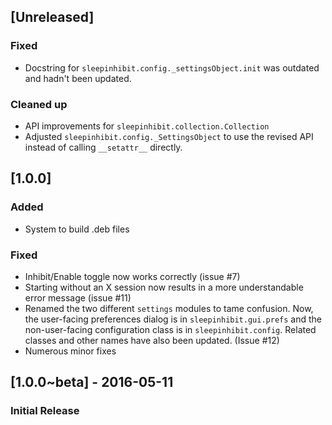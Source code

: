 ## [Unreleased]
### Fixed
- Docstring for `sleepinhibit.config._settingsObject.init` was outdated and hadn't
been updated.

### Cleaned up
- API improvements for `sleepinhibit.collection.Collection`
- Adjusted `sleepinhibit.config._SettingsObject` to use the revised API instead of
  calling `__setattr__` directly.

## [1.0.0]
### Added
- System to build .deb files

### Fixed
- Inhibit/Enable toggle now works correctly (issue #7)
- Starting without an X session now results in a more understandable error
  message (issue #11)
- Renamed the two different `settings` modules to tame confusion. Now, the
  user-facing preferences dialog is in `sleepinhibit.gui.prefs` and the
  non-user-facing configuration class is in `sleepinhibit.config`. Related
  classes and other names have also been updated. (Issue #12)
- Numerous minor fixes

## [1.0.0~beta] - 2016-05-11
### Initial Release
